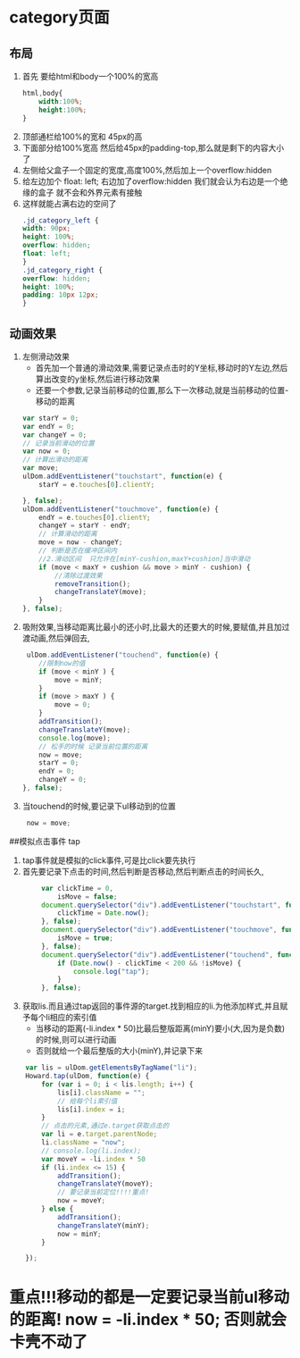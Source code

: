 # category页面

## 布局

1. 首先 要给html和body一个100%的宽高
    ```css
    html,body{
        width:100%;
        height:100%;
    }
    ```
2. 顶部通栏给100%的宽和 45px的高
3. 下面部分给100%宽高 然后给45px的padding-top,那么就是剩下的内容大小了
4. 左侧给父盒子一个固定的宽度,高度100%,然后加上一个overflow:hidden
5. 给左边加个 float: left; 右边加了overflow:hidden 我们就会认为右边是一个绝缘的盒子 就不会和外界元素有接触
6. 这样就能占满右边的空间了
    ```css
    .jd_category_left {
    width: 90px;
    height: 100%;
    overflow: hidden;
    float: left;
    }
    .jd_category_right {
    overflow: hidden;
    height: 100%;
    padding: 10px 12px;
    }
    ```
## 动画效果

1. 左侧滑动效果
    - 首先加一个普通的滑动效果,需要记录点击时的Y坐标,移动时的Y左边,然后算出改变的y坐标,然后进行移动效果
    - 还要一个参数,记录当前移动的位置,那么下一次移动,就是当前移动的位置-移动的距离
    ```javascript
    var starY = 0;
    var endY = 0;
    var changeY = 0;
    // 记录当前滑动的位置
    var now = 0;
    // 计算出滑动的距离
    var move;
    ulDom.addEventListener("touchstart", function(e) {
        starY = e.touches[0].clientY;

    }, false);
    ulDom.addEventListener("touchmove", function(e) {
        endY = e.touches[0].clientY;
        changeY = starY - endY;
        // 计算滑动的距离
        move = now - changeY;
        // 判断是否在缓冲区间内
        //2.滑动区间  只允许在[minY-cushion,maxY+cushion]当中滑动
        if (move < maxY + cushion && move > minY - cushion) {
            //清除过渡效果
            removeTransition();
            changeTranslateY(move);
        }
    }, false);
    ```
2. 吸附效果,当移动距离比最小的还小时,比最大的还要大的时候,要赋值,并且加过渡动画,然后弹回去,
    ```javascript
     ulDom.addEventListener("touchend", function(e) {
        //限制now的值
        if (move < minY ) {
            move = minY;
        }
        if (move > maxY ) {
            move = 0;
        }
        addTransition();
        changeTranslateY(move);
        console.log(move);
        // 松手的时候 记录当前位置的距离
        now = move;
        starY = 0;
        endY = 0;
        changeY = 0;
    }, false);
    ```
3. 当touchend的时候,要记录下ul移动到的位置
    ```javascript
     now = move;
    ```

##模拟点击事件 tap
1. tap事件就是模拟的click事件,可是比click要先执行
2. 首先要记录下点击的时间,然后判断是否移动,然后判断点击的时间长久,
```javascript
        var clickTime = 0,
            isMove = false;
        document.querySelector("div").addEventListener("touchstart", function() {
            clickTime = Date.now();
        }, false);
        document.querySelector("div").addEventListener("touchmove", function() {
            isMove = true;
        }, false);
        document.querySelector("div").addEventListener("touchend", function() {
            if (Date.now() - clickTime < 200 && !isMove) {
                console.log("tap");
            }
        }, false);
```

3. 获取lis.而且通过tap返回的事件源的target.找到相应的li.为他添加样式,并且赋予每个li相应的索引值
    - 当移动的距离(-li.index * 50)比最后整版距离(minY)要小(大,因为是负数)的时候,则可以进行动画
    - 否则就给一个最后整版的大小(minY),并记录下来
```javascript
    var lis = ulDom.getElementsByTagName("li");
    Howard.tap(ulDom, function(e) {
        for (var i = 0; i < lis.length; i++) {
            lis[i].className = "";
            // 给每个li索引值
            lis[i].index = i;
        }
        // 点击的元素,通过e.target获取点击的
        var li = e.target.parentNode;
        li.className = "now";
        // console.log(li.index);
        var moveY = -li.index * 50
        if (li.index <= 15) {
            addTransition();
            changeTranslateY(moveY);
            // 要记录当前定位!!!!重点!
            now = moveY;
        } else {
            addTransition();
            changeTranslateY(minY);
            now = minY;
        }

    });
``` 
# 重点!!!移动的都是一定要记录当前ul移动的距离! now = -li.index * 50; 否则就会卡壳不动了
